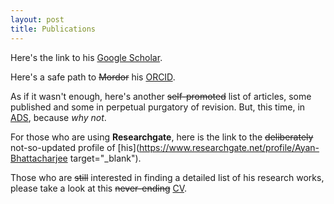 ```yaml
---
layout: post
title: Publications
---
```


Here's the link to his [Google Scholar](https://scholar.google.com/citations?hl=en&user=mBT1-hwAAAAJ&view_op=list_works).

Here's a safe path to ~~Mordor~~ his [ORCID](https://orcid.org/0000-0002-2878-4025).

As if it wasn't enough, here's another ~~self-promoted~~ list of articles, some published and some in perpetual purgatory of revision. But, this time, in [ADS](https://ui.adsabs.harvard.edu/public-libraries/HSdfai8rQSS6QnpJAK52_A), because *why not*. 

For those who are using __Researchgate__, here is the link to the ~~deliberately~~ not-so-updated profile of [his](https://www.researchgate.net/profile/Ayan-Bhattacharjee target="_blank").

Those who are ~~still~~ interested in finding a detailed list of his research works, please take a look at this ~~never-ending~~ [CV](CV_AB_2024_NEW_3page.pdf).
